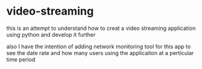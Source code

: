 # video-streaming

this is an attempt to understand how to creat a video
streaming application using python and develop it further

also I have the intention of adding network monitoring tool for this app
to see the date rate and how many users using the applicaiton at a perticular time period
